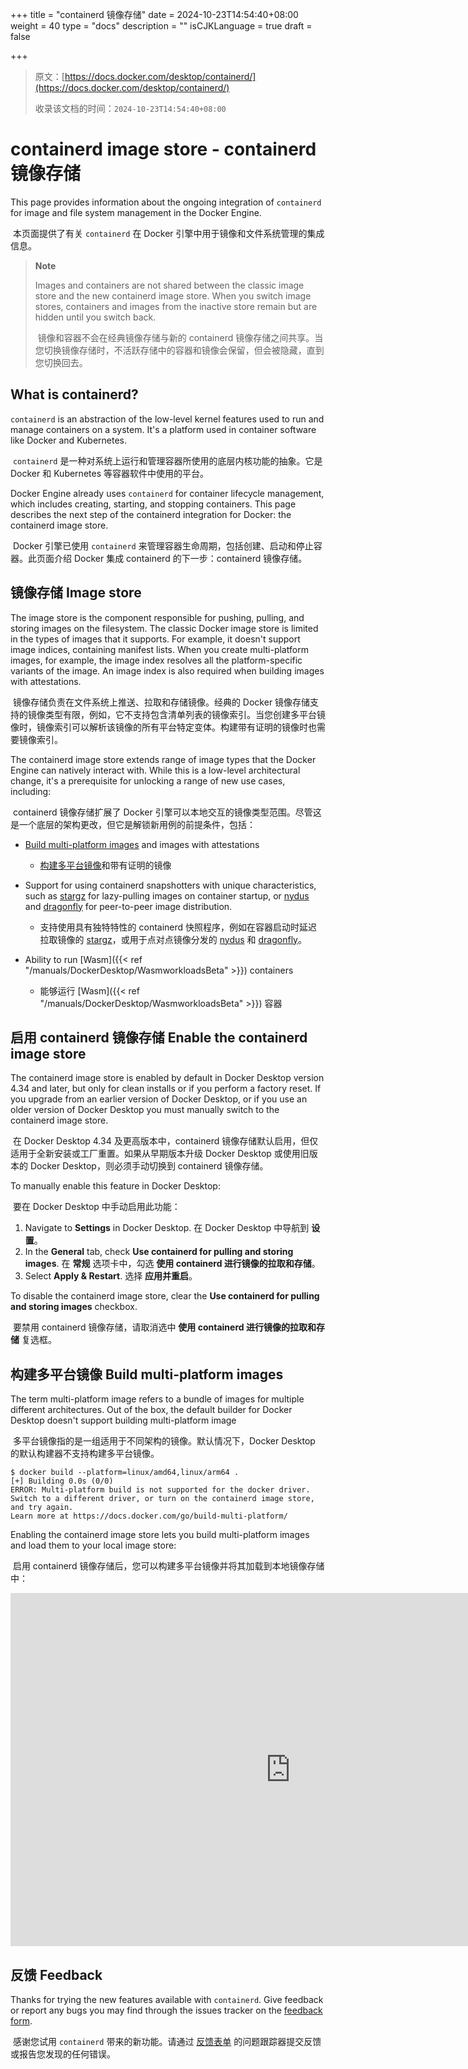 +++
title = "containerd 镜像存储"
date = 2024-10-23T14:54:40+08:00
weight = 40
type = "docs"
description = ""
isCJKLanguage = true
draft = false

+++

> 原文：[https://docs.docker.com/desktop/containerd/](https://docs.docker.com/desktop/containerd/)
>
> 收录该文档的时间：`2024-10-23T14:54:40+08:00`

# containerd image store - containerd 镜像存储

This page provides information about the ongoing integration of `containerd` for image and file system management in the Docker Engine.

​	本页面提供了有关 `containerd` 在 Docker 引擎中用于镜像和文件系统管理的集成信息。

> **Note**
>
> 
>
> Images and containers are not shared between the classic image store and the new containerd image store. When you switch image stores, containers and images from the inactive store remain but are hidden until you switch back.
>
> ​	镜像和容器不会在经典镜像存储与新的 containerd 镜像存储之间共享。当您切换镜像存储时，不活跃存储中的容器和镜像会保留，但会被隐藏，直到您切换回去。

## What is containerd?

`containerd` is an abstraction of the low-level kernel features used to run and manage containers on a system. It's a platform used in container software like Docker and Kubernetes.

​	`containerd` 是一种对系统上运行和管理容器所使用的底层内核功能的抽象。它是 Docker 和 Kubernetes 等容器软件中使用的平台。

Docker Engine already uses `containerd` for container lifecycle management, which includes creating, starting, and stopping containers. This page describes the next step of the containerd integration for Docker: the containerd image store.

​	Docker 引擎已使用 `containerd` 来管理容器生命周期，包括创建、启动和停止容器。此页面介绍 Docker 集成 containerd 的下一步：containerd 镜像存储。

## 镜像存储 Image store

The image store is the component responsible for pushing, pulling, and storing images on the filesystem. The classic Docker image store is limited in the types of images that it supports. For example, it doesn't support image indices, containing manifest lists. When you create multi-platform images, for example, the image index resolves all the platform-specific variants of the image. An image index is also required when building images with attestations.

​	镜像存储负责在文件系统上推送、拉取和存储镜像。经典的 Docker 镜像存储支持的镜像类型有限，例如，它不支持包含清单列表的镜像索引。当您创建多平台镜像时，镜像索引可以解析该镜像的所有平台特定变体。构建带有证明的镜像时也需要镜像索引。

The containerd image store extends range of image types that the Docker Engine can natively interact with. While this is a low-level architectural change, it's a prerequisite for unlocking a range of new use cases, including:

​	containerd 镜像存储扩展了 Docker 引擎可以本地交互的镜像类型范围。尽管这是一个底层的架构更改，但它是解锁新用例的前提条件，包括：

- [Build multi-platform images](https://docs.docker.com/desktop/containerd/#build-multi-platform-images) and images with attestations
  - [构建多平台镜像](https://docs.docker.com/desktop/containerd/#build-multi-platform-images)和带有证明的镜像

- Support for using containerd snapshotters with unique characteristics, such as [stargz](https://github.com/containerd/stargz-snapshotter) for lazy-pulling images on container startup, or [nydus](https://github.com/containerd/nydus-snapshotter) and [dragonfly](https://github.com/dragonflyoss/image-service) for peer-to-peer image distribution.
  - 支持使用具有独特特性的 containerd 快照程序，例如在容器启动时延迟拉取镜像的 [stargz](https://github.com/containerd/stargz-snapshotter)，或用于点对点镜像分发的 [nydus](https://github.com/containerd/nydus-snapshotter) 和 [dragonfly](https://github.com/dragonflyoss/image-service)。

- Ability to run [Wasm]({{< ref "/manuals/DockerDesktop/WasmworkloadsBeta" >}}) containers
  - 能够运行 [Wasm]({{< ref "/manuals/DockerDesktop/WasmworkloadsBeta" >}}) 容器

## 启用 containerd 镜像存储 Enable the containerd image store

The containerd image store is enabled by default in Docker Desktop version 4.34 and later, but only for clean installs or if you perform a factory reset. If you upgrade from an earlier version of Docker Desktop, or if you use an older version of Docker Desktop you must manually switch to the containerd image store.

​	在 Docker Desktop 4.34 及更高版本中，containerd 镜像存储默认启用，但仅适用于全新安装或工厂重置。如果从早期版本升级 Docker Desktop 或使用旧版本的 Docker Desktop，则必须手动切换到 containerd 镜像存储。

To manually enable this feature in Docker Desktop:

​	要在 Docker Desktop 中手动启用此功能：

1. Navigate to **Settings** in Docker Desktop. 在 Docker Desktop 中导航到 **设置**。
2. In the **General** tab, check **Use containerd for pulling and storing images**. 在 **常规** 选项卡中，勾选 **使用 containerd 进行镜像的拉取和存储**。
3. Select **Apply & Restart**. 选择 **应用并重启**。

To disable the containerd image store, clear the **Use containerd for pulling and storing images** checkbox.

​	要禁用 containerd 镜像存储，请取消选中 **使用 containerd 进行镜像的拉取和存储** 复选框。

## 构建多平台镜像 Build multi-platform images

The term multi-platform image refers to a bundle of images for multiple different architectures. Out of the box, the default builder for Docker Desktop doesn't support building multi-platform image

​	多平台镜像指的是一组适用于不同架构的镜像。默认情况下，Docker Desktop 的默认构建器不支持构建多平台镜像。



```console
$ docker build --platform=linux/amd64,linux/arm64 .
[+] Building 0.0s (0/0)
ERROR: Multi-platform build is not supported for the docker driver.
Switch to a different driver, or turn on the containerd image store, and try again.
Learn more at https://docs.docker.com/go/build-multi-platform/
```

Enabling the containerd image store lets you build multi-platform images and load them to your local image store:

​	启用 containerd 镜像存储后，您可以构建多平台镜像并将其加载到本地镜像存储中：

<iframe src="https://asciinema.org/a/ZSUI4Mi2foChLjbevl2dxt5GD/iframe?" id="asciicast-iframe-ZSUI4Mi2foChLjbevl2dxt5GD" name="asciicast-iframe-ZSUI4Mi2foChLjbevl2dxt5GD" scrolling="no" allowfullscreen="true" title="Terminal session recording" style="--tw-border-spacing-x: 0; --tw-border-spacing-y: 0; --tw-translate-x: 0; --tw-translate-y: 0; --tw-rotate: 0; --tw-skew-x: 0; --tw-skew-y: 0; --tw-scale-x: 1; --tw-scale-y: 1; --tw-pan-x: ; --tw-pan-y: ; --tw-pinch-zoom: ; --tw-scroll-snap-strictness: proximity; --tw-gradient-from-position: ; --tw-gradient-via-position: ; --tw-gradient-to-position: ; --tw-ordinal: ; --tw-slashed-zero: ; --tw-numeric-figure: ; --tw-numeric-spacing: ; --tw-numeric-fraction: ; --tw-ring-inset: ; --tw-ring-offset-width: 0px; --tw-ring-offset-color: #fff; --tw-ring-color: rgb(59 130 246 / 0.5); --tw-ring-offset-shadow: 0 0 #0000; --tw-ring-shadow: 0 0 #0000; --tw-shadow: 0 0 #0000; --tw-shadow-colored: 0 0 #0000; --tw-blur: ; --tw-brightness: ; --tw-contrast: ; --tw-grayscale: ; --tw-hue-rotate: ; --tw-invert: ; --tw-saturate: ; --tw-sepia: ; --tw-drop-shadow: ; --tw-backdrop-blur: ; --tw-backdrop-brightness: ; --tw-backdrop-contrast: ; --tw-backdrop-grayscale: ; --tw-backdrop-hue-rotate: ; --tw-backdrop-invert: ; --tw-backdrop-opacity: ; --tw-backdrop-saturate: ; --tw-backdrop-sepia: ; --tw-contain-size: ; --tw-contain-layout: ; --tw-contain-paint: ; --tw-contain-style: ; box-sizing: border-box; border: 0px; display: inline-block; vertical-align: middle; overflow: hidden; margin: 0px; width: 895.996px; visibility: visible; height: 565px;"></iframe>

## 反馈 Feedback

Thanks for trying the new features available with `containerd`. Give feedback or report any bugs you may find through the issues tracker on the [feedback form](https://dockr.ly/3PODIhD).

​	感谢您试用 `containerd` 带来的新功能。请通过 [反馈表单](https://dockr.ly/3PODIhD) 的问题跟踪器提交反馈或报告您发现的任何错误。
